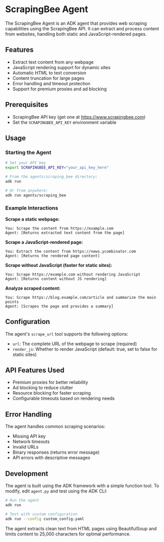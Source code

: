 # ScrapingBee Agent

The ScrapingBee Agent is an ADK agent that provides web scraping capabilities using the ScrapingBee API. It can extract and process content from websites, handling both static and JavaScript-rendered pages.

## Features

- Extract text content from any webpage
- JavaScript rendering support for dynamic sites
- Automatic HTML to text conversion
- Content truncation for large pages
- Error handling and timeout protection
- Support for premium proxies and ad blocking

## Prerequisites

- ScrapingBee API key (get one at https://www.scrapingbee.com)
- Set the `SCRAPINGBEE_API_KEY` environment variable

## Usage

### Starting the Agent

```bash
# Set your API key
export SCRAPINGBEE_API_KEY="your_api_key_here"

# From the agents/scraping_bee directory:
adk run

# Or from anywhere:
adk run agents/scraping_bee
```

### Example Interactions

**Scrape a static webpage:**
```
You: Scrape the content from https://example.com
Agent: [Returns extracted text content from the page]
```

**Scrape a JavaScript-rendered page:**
```
You: Extract the content from https://news.ycombinator.com
Agent: [Returns the rendered page content]
```

**Scrape without JavaScript (faster for static sites):**
```
You: Scrape https://example.com without rendering JavaScript
Agent: [Returns content without JS rendering]
```

**Analyze scraped content:**
```
You: Scrape https://blog.example.com/article and summarize the main points
Agent: [Scrapes the page and provides a summary]
```

## Configuration

The agent's `scrape_url` tool supports the following options:

- `url`: The complete URL of the webpage to scrape (required)
- `render_js`: Whether to render JavaScript (default: true, set to false for static sites)

## API Features Used

- Premium proxies for better reliability
- Ad blocking to reduce clutter
- Resource blocking for faster scraping
- Configurable timeouts based on rendering needs

## Error Handling

The agent handles common scraping scenarios:
- Missing API key
- Network timeouts
- Invalid URLs
- Binary responses (returns error message)
- API errors with descriptive messages

## Development

The agent is built using the ADK framework with a simple function tool. To modify, edit `agent.py` and test using the ADK CLI:

```bash
# Run the agent
adk run

# Test with custom configuration
adk run --config custom_config.yaml
```

The agent extracts clean text from HTML pages using BeautifulSoup and limits content to 25,000 characters for optimal performance.